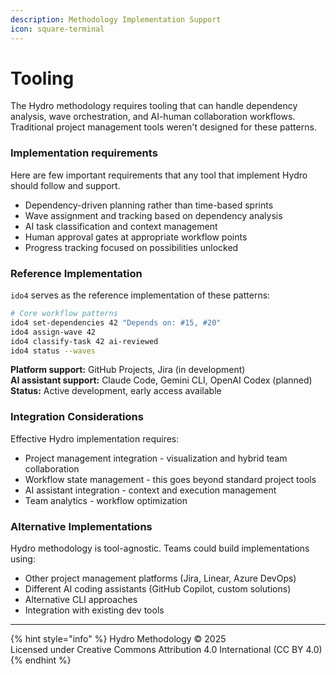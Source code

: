 ```yaml
---
description: Methodology Implementation Support
icon: square-terminal
---
```


# Tooling

The Hydro methodology requires tooling that can handle dependency analysis, wave orchestration, and AI-human collaboration workflows. Traditional project management tools weren't designed for these patterns.

### Implementation requirements

Here are few important requirements that any tool that implement Hydro should follow and support.

* Dependency-driven planning rather than time-based sprints
* Wave assignment and tracking based on dependency analysis
* AI task classification and context management
* Human approval gates at appropriate workflow points
* Progress tracking focused on possibilities unlocked

### Reference Implementation

`ido4` serves as the reference implementation of these patterns:

```bash
# Core workflow patterns
ido4 set-dependencies 42 "Depends on: #15, #20"
ido4 assign-wave 42
ido4 classify-task 42 ai-reviewed
ido4 status --waves
```

**Platform support:** GitHub Projects, Jira (in development)\
**AI assistant support:** Claude Code, Gemini CLI, OpenAI Codex (planned)\
**Status:** Active development, early access available

### Integration Considerations

Effective Hydro implementation requires:

* Project management integration - visualization and hybrid team collaboration
* Workflow state management - this goes beyond standard project tools
* AI assistant integration - context and execution management
* Team analytics - workflow optimization

### Alternative Implementations

Hydro methodology is tool-agnostic. Teams could build implementations using:

* Other project management platforms (Jira, Linear, Azure DevOps)
* Different AI coding assistants (GitHub Copilot, custom solutions)
* Alternative CLI approaches
* Integration with existing dev tools

***

{% hint style="info" %}
Hydro Methodology © 2025 \
Licensed under Creative Commons Attribution 4.0 International (CC BY 4.0)
{% endhint %}
